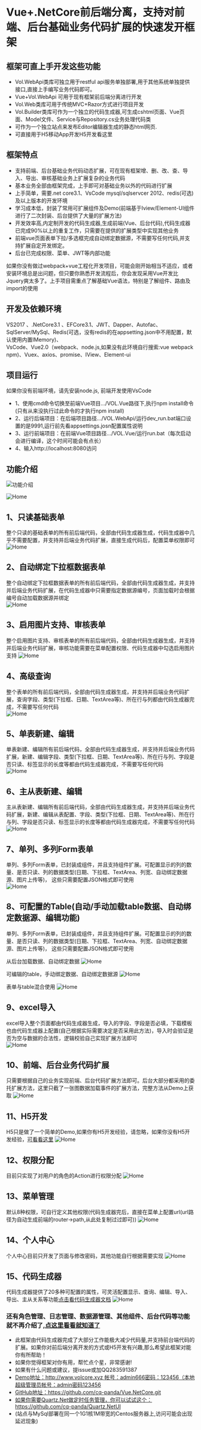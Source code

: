 # Vue+.NetCore前后端分离，支持对前端、后台基础业务代码扩展的快速发开框架
## 框架可直上手开发这些功能
 - Vol.WebApi类库可独立用于restful api服务单独部署,用于其他系统单独提供接口,直接上手编写业务代码即可。
 -  Vue+Vol.WebApi 可用于现有框架前后端分离进行开发
 - Vol.Web类库可用于传统MVC+Razor方式进行项目开发
 -  Vol.Builder类库可作为一个独立的代码生成器,可生成cshtml页面、Vue页面、Model文件、Service与Repository.cs业务处理代码类
 -  可作为一个独立站点来发布Editor编辑器生成的静态html网页.
 - 可直接用于H5移动App开发H5开发看这里

## 框架特点
 - 支持前端、后台基础业务代码动态扩展，可在现有框架增、删、改、查、导入、导出、审核基础业务上扩展复杂的业务代码
 - 基本业务全部由框架完成，上手即可对基础业务以外的代码进行扩展
 - 上手简单，需要.net core3.1、VsCode mysql/sqlservcer 2012、redis(可选) 及以上版本的开发环境
 - 学习成本低，封装了常用可扩展组件及Demo(前端基于Iview/Element-UI组件进行了二次封装、后台提供了大量的扩展方法)
 - 开发效率高,内定制开发的代码生成器,生成前端(Vue、后台代码),代码生成器已完成90%以上的重复工作，只需要在提供的扩展类型中实现其他业务
 - 前端vue页面表单下拉/多选框完成自动绑定数据源，不需要写任何代码,并支持扩展自定开发绑定。
 - 后台已完成权限、菜单、JWT等内部功能
 
如果你没有做过webpack+vue工程化开发项目，可能会刚开始相当不适应，或者安装环境总是出问题，但只要你熟悉开发流程后，你会发现采用Vue开发比Jquery爽太多了。上手项目需重点了解基础Vue语法，特别是了解组件、路由及import的使用


## 开发及依赖环境
VS2017 、.NetCore3.1 、EFCore3.1、JWT、Dapper、Autofac、SqlServer/MySql、Redis(可选，没有redis的在appsetting.json中不用配置，默认使用内置IMemory)、<br>VsCode、Vue2.0（webpack、node.js,如果没有此环境自行搜索:vue webpack npm)、Vuex、axios、promise、IView、Element-ui

## 项目运行
如果你没有前端环境，请先安装node.js, 前端开发使用VsCode  

 - 1、使用cmd命令切换至前端Vue项目.../VOL.Vue路径下,执行npm install命令(只有从来没执行过此命令的才执行npm install)
 - 2、运行后端项目：在后端项目路径.../VOL.WebApi/运行dev_run.bat端口设置的是9991,运行前先看appsettings.josn配置属性说明
 - 3、运行前端项目：在前端Vue项目路径.../VOL.Vue/运行run.bat（每次启动会进行编译，这个时间可能会有点长）
 - 4、输入http://localhost:8080访问  
## 功能介绍
![功能介绍](https://github.com/cq-panda/Vue.NetCore/blob/master/imgs/func.png)  
 
![Home](https://github.com/cq-panda/Vue.NetCore/blob/master/imgs/home.png)  

## 1、只读基础表单
整个只读的基础表单的所有前后端代码，全部由代码生成器生成，代码生成器中几乎不需要配置，并支持并后端业务代码扩展，直接生成代码后，配置菜单权限即可
![Home](https://github.com/cq-panda/Vue.NetCore/blob/master/imgs/table1.png)  

## 2、自动绑定下拉框数据表单
整个自动绑定下拉框数据表单的所有前后端代码，全部由代码生成器生成，并支持并后端业务代码扩展，在代码生成器中只需要指定数据源编号，页面加载时会根据编号自动加载数据源并绑定  
![Home](https://github.com/cq-panda/Vue.NetCore/blob/master/imgs/table2.png)  

## 3、启用图片支持、审核表单
整个启用图片支持、审核表单的所有前后端代码，全部由代码生成器生成，并支持并后端业务代码扩展，审核功能需要在菜单配置权限、代码生成器中勾选启用图片支持
![Home](https://github.com/cq-panda/Vue.NetCore/blob/master/imgs/table3.png)  

## 4、高级查询
整个表单的所有前后端代码，全部由代码生成器生成，并支持并后端业务代码扩展，查询字段、类型(下拉框、日期、TextArea等)、所在行与列都由代码生成器完成，不需要写任何代码  
    ![Home](https://github.com/cq-panda/Vue.NetCore/blob/master/imgs/tablesearch4.png)  
    
## 5、单表新建、编辑
单表新建、编辑所有前后端代码，全部由代码生成器生成，并支持并后端业务代码扩展，新建、编辑字段、类型(下拉框、日期、TextArea等)、所在行与列、字段是否只读、标签显示的长度等都由代码生成器完成，不需要写任何代码  
![Home](https://github.com/cq-panda/Vue.NetCore/blob/master/imgs/editTbale1.png)  

## 6、主从表新建、编辑
主从表新建、编辑所有前后端代码，全部由代码生成器生成，并支持并后端业务代码扩展，新建、编辑从表配置、字段、类型(下拉框、日期、TextArea等)、所在行与列、字段是否只读、标签显示的长度等都由代码生成器完成，不需要写任何代码  
![Home](https://github.com/cq-panda/Vue.NetCore/blob/master/imgs/editTbale2.png)  

## 7、单列、多列Form表单
单列、多列Form表单，已封装成组件，并且支持组件扩展。可配置显示的列的数量、是否只读、列的数据类型(日期、下拉框、TextArea、列宽、自动绑定数据源、图片上传等)， 这些只需要配置JSON格式即可使用  
![Home](https://github.com/cq-panda/Vue.NetCore/blob/master/imgs/form2.png)  

## 8、可配置的Table(自动/手动加载table数据、自动绑定数据源、编辑功能)
单列、多列Form表单，已封装成组件，并且支持组件扩展。可配置显示的列的数量、是否只读、列的数据类型(日期、下拉框、TextArea、列宽、自动绑定数据源、图片上传等)， 这些只需要配置JSON格式即可使用  

从后台加载数据、自动绑定数据
![Home](https://github.com/cq-panda/Vue.NetCore/blob/master/imgs/loadtable.png)  

可编辑的table，手动绑定数据、自动绑定数据源
![Home](https://github.com/cq-panda/Vue.NetCore/blob/master/imgs/form3.png)  

表单与table混合使用
![Home](https://github.com/cq-panda/Vue.NetCore/blob/master/imgs/table+form.png)  

## 9、excel导入
excel导入整个页面都由代码生成器生成，导入的字段、字段是否必填，下载模板也由代码生成器上配置(自己根据实际需要决定是否采用此方法)，导入时会验证是否为空与数据的合法性，逻辑校验自己实现扩展方法即可  
![Home](https://github.com/cq-panda/Vue.NetCore/blob/master/imgs/importTable1.png)  

## 10、前端、后台业务代码扩展
只需要根据自己的业务实现前端、后台代码扩展方法即可。后台大部分都采用的委托扩展方法，这里只截了一张图数据加载事件的扩展方法，完整方法从Demo上获取
![Home](https://github.com/cq-panda/Vue.NetCore/blob/master/imgs/extend.png)  

## 11、H5开发
H5只是做了一个简单的Demo,如果你有H5开发经验，请忽略，如果你没有H5开发经验，<a title="H5开发看这里" href="http://132.232.2.109/app/guide" target="_blank">可看看这里</a>
![Home](https://github.com/cq-panda/Vue.NetCore/blob/master/imgs/h5.jpg)  

## 12、权限分配
目前只实现了对用户的角色的Action进行权限分配
![Home](https://github.com/cq-panda/Vue.NetCore/blob/master/imgs/auth.png)  

## 13、菜单管理
 默认8种权限，可自行定义其他权限(代码生成器完后，直接在菜单上配置url(url路径为自动生成前端的router-&gt;path,从此处复制过过即可))
![Home](https://github.com/cq-panda/Vue.NetCore/blob/master/imgs/menu.png)  

## 14、个人中心
个人中心目前只开发了页面与修改密码，其他功能自行根据需要实现
![Home](https://github.com/cq-panda/Vue.NetCore/blob/master/imgs/user.png)  

## 15、代码生成器
代码生成器提供了20多种可配置的属性，可灵活配置显示、查询、编辑、导入、导出、主从关系等功能<a href="http://132.232.2.109/document/coder">点击看代码生成器文档</a>
![Home](https://github.com/cq-panda/Vue.NetCore/blob/master/imgs/coder.png)  


### 还有角色管理、日志管理、数据源管理、其他组件、后台代码等功能就不再介绍了,<a href="http://132.232.2.109">点这里看看就知道了</a>  

- 此框架由代码生成器完成了大部分工作能极大减少代码量,并支持前台端代码的扩展。如果你对前后端分离开发的方式或H5开发有兴趣,那么希望此框架对能你有所帮助！
- 如果你觉得框架对你有用，帮忙点个星，非常感谢!
- 如果有什么问题或建议，提issue或加QQ283591387
- [Demo地址：http://www.volcore.xyz 帐号：admin666密码：123456（本地超级管理员帐号：admin密码123456](http://www.volcore.xyz)
- [GitHub地址：](https://github.com/cq-panda/Vue.NetCore.git)https://github.com/cq-panda/Vue.NetCore.git
- [如果你需要Quartz.Net做定时任务管理，你可以试试这个：](https://github.com/cq-panda/Quartz.NetUI)https://github.com/cq-panda/Quartz.NetUI
- (站点与MySql部署在同一个1G1核1M带宽的Centos服务器上,访问可能会出现延迟现象)

 
